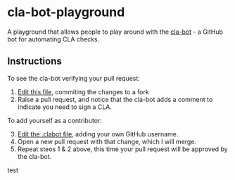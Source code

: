 # cla-bot-playground
A playground that allows people to play around with the [cla-bot](https://colineberhardt.github.io/cla-bot/) - a GitHub bot for automating CLA checks.

## Instructions

To see the cla-bot verifying your pull request:

1. [Edit this file](https://github.com/ColinEberhardt/cla-bot-playground/edit/master/README.md), commiting the changes to a fork
2. Raise a pull request, and notice that the cla-bot adds a comment to indicate you need to sign a CLA.

To add yourself as a contributor:

3. [Edit the .clabot file](https://github.com/ColinEberhardt/cla-bot-playground/edit/master/.clabot), adding your own GitHub username.
4. Open a new pull request with that change, which I will merge.
5. Repeat steos 1 & 2 above, this time your pull request will be approved by the cla-bot.


test
